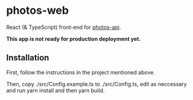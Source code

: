 # photos-web

React (& TypeScript) front-end for [photos-api](https://github.com/mat-sz/photos-api).

**This app is not ready for production deployment yet.**

## Installation

First, follow the instructions in the project mentioned above.

Then, copy ./src/Config.example.ts to ./src/Config.ts, edit as neccessary and run yarn install and then yarn build.